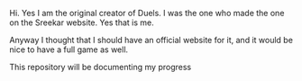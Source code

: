 Hi. Yes I am the original creator of Duels. I was the one who made the one on the Sreekar website. Yes that is me. 

Anyway I thought that I should have an official website for it, and it would be nice to have a full game as well. 

This repository will be documenting my progress
